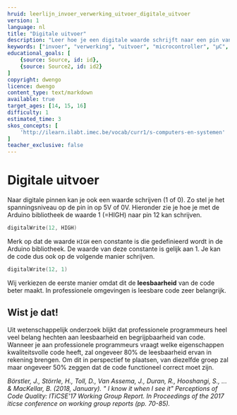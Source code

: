 ```yaml
---
hruid: leerlijn_invoer_verwerking_uitvoer_digitale_uitvoer
version: 1
language: nl
title: "Digitale uitvoer"
description: "Leer hoe je een digitale waarde schrijft naar een pin van de µC."
keywords: ["invoer", "verwerking", "uitvoer", "microcontroller", "µC", "arduino", "dwenguino", "digitalWrite"]
educational_goals: [
    {source: Source, id: id}, 
    {source: Source2, id: id2}
]
copyright: dwengo
licence: dwengo
content_type: text/markdown
available: true
target_ages: [14, 15, 16]
difficulty: 1
estimated_time: 3
skos_concepts: [
    'http://ilearn.ilabt.imec.be/vocab/curr1/s-computers-en-systemen'
]
teacher_exclusive: false
---
```


# Digitale uitvoer

Naar digitale pinnen kan je ook een waarde schrijven (1 of 0). Zo stel je het spanningsniveau op de pin in op 5V of 0V. Hieronder zie je hoe je met de Arduino bibliotheek de waarde 1 (=HIGH) naar pin 12 kan schrijven.

```cpp
digitalWrite(12, HIGH)
```

Merk op dat de waarde `HIGH` een constante is die gedefinieerd wordt in de Arduino bibliotheek. De waarde van deze constante is gelijk aan 1. Je kan de code dus ook op de volgende manier schrijven.

```cpp
digitalWrite(12, 1)
```

Wij verkiezen de eerste manier omdat dit de **leesbaarheid** van de code beter maakt. In professionele omgevingen is leesbare code zeer belangrijk.


<div class="dwengo-content sideinfo">
    <h2 class="title">Wist je dat!</h2>
    <div class="content">
        <p>
            Uit wetenschappelijk onderzoek blijkt dat professionele programmeurs heel veel belang hechten aan leesbaarheid en begrijpbaarheid van code. Wanneer je aan professionele programmeurs vraagt welke eigenschappen kwaliteitsvolle code heeft, zal ongeveer 80% de leesbaarheid ervan in rekening brengen. Om dit in perspectief te plaatsen, van diezelfde groep zal maar ongeveer 50% zeggen dat de code functioneel correct moet zijn.
        </p>
        <p>
            <em>Börstler, J., Störrle, H., Toll, D., Van Assema, J., Duran, R., Hooshangi, S., ... & MacKellar, B. (2018, January). " I know it when I see it" Perceptions of Code Quality: ITiCSE'17 Working Group Report. In Proceedings of the 2017 iticse conference on working group reports (pp. 70-85).</em>
        </p>
    </div>
</div>
